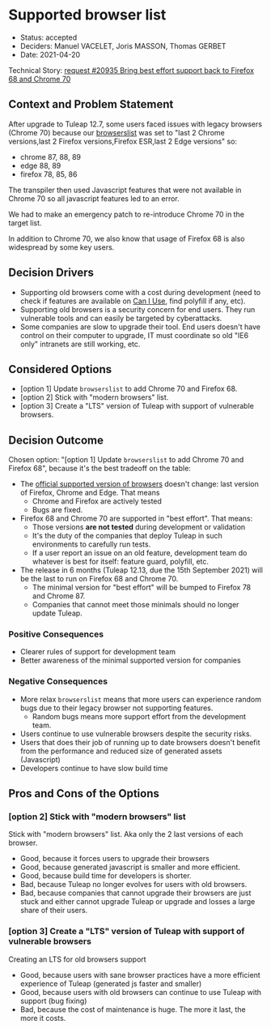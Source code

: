 # Supported browser list

* Status: accepted
* Deciders: Manuel VACELET, Joris MASSON, Thomas GERBET
* Date: 2021-04-20

Technical Story: [request #20935 Bring best effort support back to Firefox 68 and Chrome 70](https://tuleap.net/plugins/tracker/?aid=20935)

## Context and Problem Statement

After upgrade to Tuleap 12.7, some users faced issues with legacy browsers (Chrome 70) because our [browserslist](../../lib/frontend/build-system-configurator/src/browserslist_config.ts)
was set to "last 2 Chrome versions,last 2 Firefox versions,Firefox ESR,last 2 Edge versions" so:
* chrome 87, 88, 89
* edge 88, 89
* firefox 78, 85, 86

The transpiler then used Javascript features that were not available in Chrome 70 so all javascript features led to an error.

We had to make an emergency patch to re-introduce Chrome 70 in the target list.

In addition to Chrome 70, we also know that usage of Firefox 68 is also widespread by some key users.

## Decision Drivers

* Supporting old browsers come with a cost during development (need to check if features are available on [Can I Use](https://caniuse.com/), find polyfill if any, etc).
* Supporting old browsers is a security concern for end users. They run vulnerable tools and can easily be targeted by cyberattacks.
* Some companies are slow to upgrade their tool. End users doesn't have control on their computer to upgrade, IT must coordinate so old "IE6 only" intranets are still working, etc.

## Considered Options

* [option 1] Update `browserslist` to add Chrome 70 and Firefox 68.
* [option 2] Stick with "modern browsers" list.
* [option 3] Create a "LTS" version of Tuleap with support of vulnerable browsers.

## Decision Outcome

Chosen option: "[option 1] Update `browserslist` to add Chrome 70 and Firefox 68", because it's the best tradeoff on the table:
* The [official supported version of browsers](https://docs.tuleap.org/user-guide/misc.html#which-browser-should-i-use-to-browse-tuleap) doesn't change: last version of Firefox, Chrome and Edge. That means
  * Chrome and Firefox are actively tested
  * Bugs are fixed.
* Firefox 68 and Chrome 70 are supported in "best effort". That means:
  * Those versions **are not tested** during development or validation
  * It's the duty of the companies that deploy Tuleap in such environments to carefully run tests.
  * If a user report an issue on an old feature, development team do whatever is best for itself: feature guard, polyfill, etc.
* The release in 6 months (Tuleap 12.13, due the 15th September 2021) will be the last to run on Firefox 68 and Chrome 70.
  * The minimal version for "best effort" will be bumped to Firefox 78 and Chrome 87.
  * Companies that cannot meet those minimals should no longer update Tuleap.

### Positive Consequences

* Clearer rules of support for development team
* Better awareness of the minimal supported version for companies

### Negative Consequences

* More relax `browserslist` means that more users can experience random bugs due to their legacy browser not supporting features.
  * Random bugs means more support effort from the development team.
* Users continue to use vulnerable browsers despite the security risks.
* Users that does their job of running up to date browsers doesn't benefit from the performance and reduced size of generated assets (Javascript)
* Developers continue to have slow build time

## Pros and Cons of the Options

### [option 2] Stick with "modern browsers" list

Stick with "modern browsers" list. Aka only the 2 last versions of each browser.

* Good, because it forces users to upgrade their browsers
* Good, because generated javascript is smaller and more efficient.
* Good, because build time for developers is shorter.
* Bad, because Tuleap no longer evolves for users with old browsers.
* Bad, because companies that cannot upgrade their browsers are just stuck and either cannot upgrade Tuleap or upgrade and losses a large share of their users.

### [option 3] Create a "LTS" version of Tuleap with support of vulnerable browsers

Creating an LTS for old browsers support

* Good, because users with sane browser practices have a more efficient experience of Tuleap (generated js faster and smaller)
* Good, because users with old browsers can continue to use Tuleap with support (bug fixing)
* Bad, because the cost of maintenance is huge. The more it last, the more it costs.
